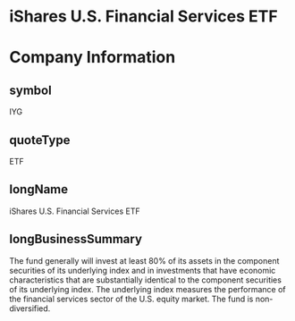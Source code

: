 
iShares U.S. Financial Services ETF
===================================

# Company Information

## symbol


IYG


## quoteType


ETF


## longName


iShares U.S. Financial Services ETF


## longBusinessSummary


The fund generally will invest at least 80% of its assets in the component securities of its underlying index and in investments that have economic characteristics that are substantially identical to the component securities of its underlying index. The underlying index measures the performance of the financial services sector of the U.S. equity market. The fund is non-diversified.

